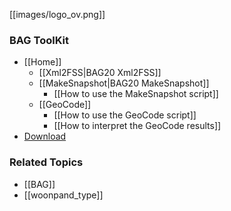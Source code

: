 [[images/logo_ov.png]]

### **BAG ToolKit**

- [[Home]]
    - [[Xml2FSS|BAG20 Xml2FSS]]
    - [[MakeSnapshot|BAG20 MakeSnapshot]]
        - [[How to use the MakeSnapshot script]]
    - [[GeoCode]]
        - [[How to use the GeoCode script]]
        - [[How to interpret the GeoCode results]]
- [Download](https://github.com/ObjectVision/BAG-Tools)

### **Related Topics**
- [[BAG]]
- [[woonpand_type]]

